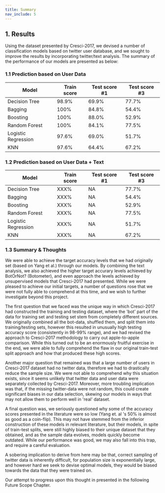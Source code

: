 ```yaml
---
title: Summary
nav_include: 5
---
```


## 1. Results
Using the dataset presented by Cresci-2017, we devised a number of classification models based on twitter user database, and we sought to improve the results by incorporating twitter/text analysis. The summary of the performance of our models are presented as below:

### 1.1 Prediction based on User Data

| Model               | Train score | Test score #1 | Test score #3 |
|---------------------|-------------|---------------|---------------|
| Decision Tree       | 98.9%       | 69.9%         | 77.7%         |
| Bagging             | 100%        | 84.8%         | 54.4%         |
| Boosting            | 100%        | 88.0%         | 52.9%         |
| Random Forest       | 100%        | 84.1%         | 77.5%         |
| Logistic Regression | 97.6%       | 69.0%         | 51.7%         |
| KNN                 | 97.6%       | 64.4%         | 67.2%         |

### 1.2 Prediction based on User Data + Text

| Model               | Train score | Test score #1 | Test score #3 |
|---------------------|-------------|---------------|---------------|
| Decision Tree       | XXX%        | NA            | 77.7%         |
| Bagging             | XXX%        | NA            | 54.4%         |
| Boosting            | XXX%        | NA            | 52.9%         |
| Random Forest       | XXX%        | NA            | 77.5%         |
| Logistic Regression | XXX%        | NA            | 51.7%         |
| KNN                 | XXX%        | NA            | 67.2%         |


### 1.3 Summary & Thoughts
We were able to achieve the target accuracy levels that we had originally set (based on Yang et al.) through our models. By combining the text analysis, we also achieved the higher target accurary levels achieved by BotOrNot? (Botometer), and even approach the levels achieved by unsupervised models that Cresci-2017 had presented.  While we were pleased to achieve our initial targets, a number of questions rose that we were not fully able to comprehend at this time, and we wish to further investigate beyond this project.

The first question that we faced was the unique way in which Cresci-2017 had constructed the training and testing dataset, where the 'bot' part of the data for training set and testing set stem from completely different sources. We originally combined all the bot-data, shuffled them, and split them into training/testing sets, however this resulted in unusually high testing accuracy score (consistently in 98-99% range), and we had revised the approach to Cresci-2017 methodology to carry out apple-to-apple comparison. While this turned out to be an enormously fruitful exercise in the end, we were able to fully comprehend the flaw in our original train-test split approach and how that produced these high scores.

Another major question that remained was that a large number of users in Cresci-2017 dataset had no twitter data, therefore we had to drastically reduce the sample size. We were not able to comprehend why this situation exists, since it seems unlikely that twitter data and user data were separately collected by Cresci-2017. Moreover, more troubling implication was that, if the missing twitter-data were not random, this could create significant biases in our data selection, skewing our models in ways that may not allow them to perform well in 'real' dataset.

A final question was, we seriously questioned why some of the accuracy scores presented in the literature were so low (Yang et. al 's 50% is almost as good as a coin-flip). This may not have stemmed from the inferior construction of these models in relevant literature, but their models, in spite of train-test splits, were still highly biased to their unique dataset that they obtained, and as the sample data evolves, models quickly become outdated. While our performance was good, we may also fall into this trap, and require a careful evaluation.

A sobering implication to derive from here may be that, correct sampling of twitter data is inherently difficult, for population size is exponentially large, and however hard we seek to devise optimal models, they would be biased towards the data that they were trained on. 

Our attempt to progress upon this thought in presented in the following Future Scope Chapter.